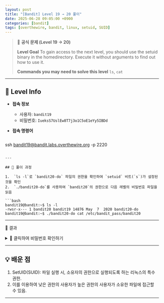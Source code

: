 ```yaml
---
layout: post
title: "[Bandit] Level 19 → 20 풀이"
date: 2025-06-28 09:05:00 +0900
categories: [bandit]
tags: [overthewire, bandit, linux, setuid, SUID]
---
```


> 📝 **공식 문제 (Level 19 → 20)**
>
> **Level Goal**
> To gain access to the next level, you should use the setuid binary in the homedirectory. Execute it without arguments to find out how to use it.
>
> **Commands you may need to solve this level**
> `ls`, `cat`

---

## 🔐 Level Info

- **접속 정보**
  - 사용자: `bandit19`
  - 비밀번호: `IueksS7UslEw8T7j3o1C5oE1eYy5IBDd`
  
- **접속 명령어**

  ```bash
ssh bandit19@bandit.labs.overthewire.org -p 2220
  ```

---

## 🧪 풀이 과정

1.  `ls -l`로 `bandit20-do` 파일의 권한을 확인하여 `setuid` 비트(`s`)가 설정된 것을 확인
2.  `./bandit20-do`를 사용하여 `bandit20`의 권한으로 다음 레벨의 비밀번호 파일을 읽음

```bash
bandit19@bandit:~$ ls -l
-rwsr-x--- 1 bandit20 bandit19 14876 May  7  2020 bandit20-do
bandit19@bandit:~$ ./bandit20-do cat /etc/bandit_pass/bandit20
```

---

🎯 결과

<details markdown="1">
<summary>👀 클릭하여 비밀번호 확인하기</summary>

```bash
GbKksEFF4yrVs6il55v6gwY5aVje5f0j
```

</details>

---

## 💡 배운 점

1. SetUID(SUID): 파일 실행 시, 소유자의 권한으로 실행되도록 하는 리눅스의 특수 권한.
2. 이를 이용하여 낮은 권한의 사용자가 높은 권한의 사용자가 소유한 파일에 접근할 수 있음.

<hr class="short-rule">